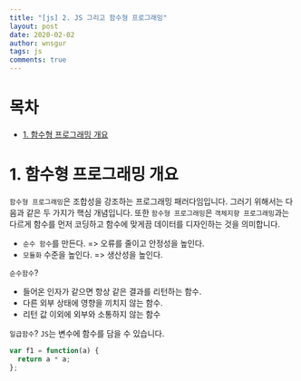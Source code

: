 ```yaml
---
title: "[js] 2. JS 그리고 함수형 프로그래밍"
layout: post
date: 2020-02-02
author: wnsgur
tags: js
comments: true
---
```


# 목차

- [1. 함수형 프로그래밍 개요](#1함수형-프로그래밍-개요)

# 1. 함수형 프로그래밍 개요

`함수형 프로그래밍`은 조합성을 강조하는 프로그래밍 패러다임입니다. 그러기 위해서는 다음과 같은 두 가지가 핵심 개념입니다.
또한 `함수형 프로그래밍`은 `객체지향 프로그래밍`과는 다르게 함수를 먼저 코딩하고 함수에 맞게끔 데이터를 디자인하는 것을 의미합니다.

- `순수 함수`를 만든다. => 오류를 줄이고 안정성을 높인다.
- `모듈화` 수준을 높인다. => 생산성을 높인다.

`순수함수`?

- 들어온 인자가 같으면 항상 같은 결과를 리턴하는 함수.
- 다른 외부 상태에 영향을 끼치지 않는 함수.
- 리턴 값 이외에 외부와 소통하지 않는 함수

`일급함수`? `JS`는 변수에 함수를 담을 수 있습니다.

```js
var f1 = function(a) {
  return a * a;
};
```
